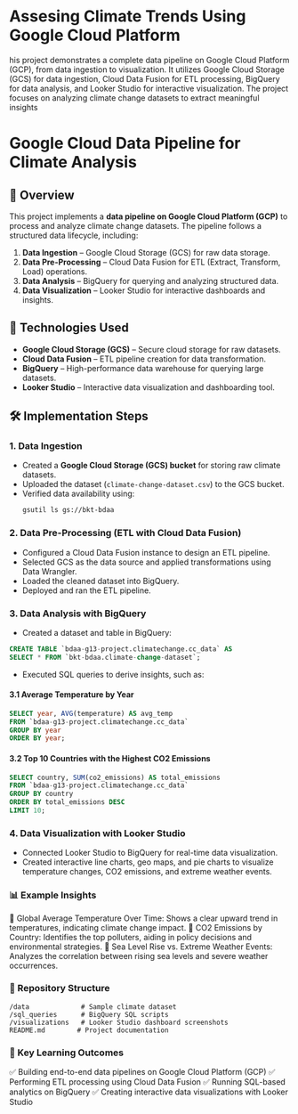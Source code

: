 # Assesing Climate Trends Using Google Cloud Platform
his project demonstrates a complete data pipeline on Google Cloud Platform (GCP), from data ingestion to visualization. It utilizes Google Cloud Storage (GCS) for data ingestion, Cloud Data Fusion for ETL processing, BigQuery for data analysis, and Looker Studio for interactive visualization. The project focuses on analyzing climate change datasets to extract meaningful insights

# Google Cloud Data Pipeline for Climate Analysis  

## 📌 Overview  
This project implements a **data pipeline on Google Cloud Platform (GCP)** to process and analyze climate change datasets. The pipeline follows a structured data lifecycle, including:  
1. **Data Ingestion** – Google Cloud Storage (GCS) for raw data storage.  
2. **Data Pre-Processing** – Cloud Data Fusion for ETL (Extract, Transform, Load) operations.  
3. **Data Analysis** – BigQuery for querying and analyzing structured data.  
4. **Data Visualization** – Looker Studio for interactive dashboards and insights.  

## 🚀 Technologies Used  
- **Google Cloud Storage (GCS)** – Secure cloud storage for raw datasets.  
- **Cloud Data Fusion** – ETL pipeline creation for data transformation.  
- **BigQuery** – High-performance data warehouse for querying large datasets.  
- **Looker Studio** – Interactive data visualization and dashboarding tool.  

## 🛠️ Implementation Steps  

### **1. Data Ingestion**  
- Created a **Google Cloud Storage (GCS) bucket** for storing raw climate datasets.  
- Uploaded the dataset (`climate-change-dataset.csv`) to the GCS bucket.  
- Verified data availability using:  
  ```bash
  gsutil ls gs://bkt-bdaa
  ```
### 2. Data Pre-Processing (ETL with Cloud Data Fusion)
- Configured a Cloud Data Fusion instance to design an ETL pipeline.
- Selected GCS as the data source and applied transformations using Data Wrangler.
- Loaded the cleaned dataset into BigQuery.
- Deployed and ran the ETL pipeline.
### 3. Data Analysis with BigQuery
- Created a dataset and table in BigQuery:
```sql
CREATE TABLE `bdaa-g13-project.climatechange.cc_data` AS
SELECT * FROM `bkt-bdaa.climate-change-dataset`;
```
- Executed SQL queries to derive insights, such as:

#### 3.1 Average Temperature by Year
```sql
SELECT year, AVG(temperature) AS avg_temp
FROM `bdaa-g13-project.climatechange.cc_data`
GROUP BY year
ORDER BY year;
```
#### 3.2 Top 10 Countries with the Highest CO2 Emissions
```sql
SELECT country, SUM(co2_emissions) AS total_emissions
FROM `bdaa-g13-project.climatechange.cc_data`
GROUP BY country
ORDER BY total_emissions DESC
LIMIT 10;
```

### 4. Data Visualization with Looker Studio
- Connected Looker Studio to BigQuery for real-time data visualization.
- Created interactive line charts, geo maps, and pie charts to visualize temperature changes, CO2 emissions, and extreme weather events.

### 📊 Example Insights
🔹 Global Average Temperature Over Time:
Shows a clear upward trend in temperatures, indicating climate change impact.
🔹 CO2 Emissions by Country:
Identifies the top polluters, aiding in policy decisions and environmental strategies.
🔹 Sea Level Rise vs. Extreme Weather Events:
Analyzes the correlation between rising sea levels and severe weather occurrences.

### 📂 Repository Structure
```
/data             # Sample climate dataset  
/sql_queries      # BigQuery SQL scripts  
/visualizations   # Looker Studio dashboard screenshots  
README.md        # Project documentation
```
### 📌 Key Learning Outcomes
✅ Building end-to-end data pipelines on Google Cloud Platform (GCP)
✅ Performing ETL processing using Cloud Data Fusion
✅ Running SQL-based analytics on BigQuery
✅ Creating interactive data visualizations with Looker Studio

